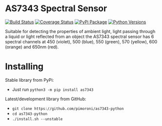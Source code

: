 # AS7343 Spectral Sensor

[![Build Status](https://img.shields.io/github/actions/workflow/status/pimoroni/as7343-python/test.yml?branch=main)](https://github.com/pimoroni/as7343-python/actions/workflows/test.yml)
[![Coverage Status](https://coveralls.io/repos/github/pimoroni/as7343-python/badge.svg?branch=main)](https://coveralls.io/github/pimoroni/as7343-python?branch=main)
[![PyPi Package](https://img.shields.io/pypi/v/as7343.svg)](https://pypi.python.org/pypi/as7343)
[![Python Versions](https://img.shields.io/pypi/pyversions/as7343.svg)](https://pypi.python.org/pypi/as7343)

Suitable for detecting the properties of ambient light, light passing through a liquid or light reflected from an object the AS7343 spectral sensor has 6 spectral channels at 450 (violet), 500 (blue), 550 (green), 570 (yellow), 600 (orange) and 650nm (red).

# Installing

Stable library from PyPi:

* Just run `python3 -m pip install as7343`

Latest/development library from GitHub:

* `git clone https://github.com/pimoroni/as7343-python`
* `cd as7343-python`
* `./install.sh --unstable`

